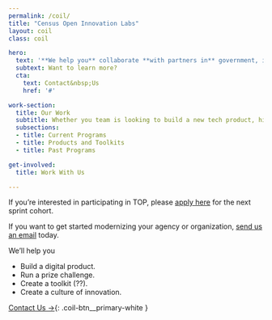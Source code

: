 ```yaml
---
permalink: /coil/
title: "Census Open Innovation Labs"
layout: coil
class: coil

hero: 
  text: '**We help you** collaborate **with partners in** government, industry, **and the** community to **address our toughest** national challenges.'
  subtext: Want to learn more?
  cta: 
    text: Contact&nbsp;Us
    href: '#'

work-section:
  title: Our Work
  subtitle: Whether you team is looking to build a new tech product, hire new talent, or integrate design thinking into your process, COIL has a program that can help you do it.
  subsections:
  - title: Current Programs
  - title: Products and Toolkits
  - title: Past Programs

get-involved:
  title: Work With Us

---
```


If you’re interested in participating in TOP, please [apply here](#) for the next sprint cohort.

If you want to get started modernizing your agency or organization, [send us an email](#) today.

We’ll help you

- Build a digital product.
- Run a prize challenge.
- Create a toolkit (??).
- Create a culture of innovation.

[Contact Us&nbsp;&rarr;](#){: .coil-btn__primary-white }
